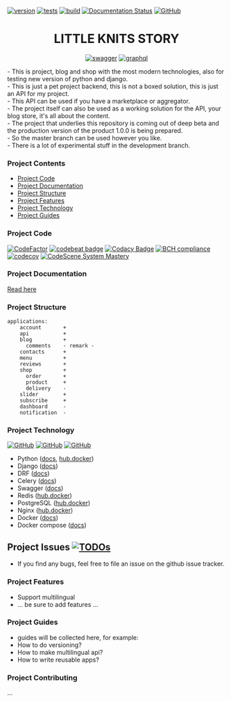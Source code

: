 [![version](https://img.shields.io/badge/version-0.0.49b-green.svg)]()
[![tests](https://github.com/63phc/lks/workflows/tests/badge.svg)](https://github.com/63phc/lks/actions?query=workflow%3Atests)
[![build](https://github.com/63phc/lks/workflows/build/badge.svg)](https://github.com/63phc/lks/actions?query=workflow%3Abuild)
[![Documentation Status](https://readthedocs.org/projects/lks/badge/?version=develop)](https://lks.readthedocs.io/en/develop/?badge=develop)
[![GitHub](https://img.shields.io/github/license/mashape/apistatus.svg)](https://github.com/63phc/lks/LICENCE)
<div align="center">
    <h1>LITTLE KNITS STORY</h1>  
    
[![swagger](https://validator.swagger.io/validator?url=http://dev.backend.littleknitsstory.com/)](http://dev.backend.littleknitsstory.com/) 
[![graphql](https://badgen.net/badge/icon/graphql.beta?icon=graphql&label)](http://dev.backend.littleknitsstory.com/api/v2/)
</div>
  - This is project, blog and shop with the most modern technologies, also for testing new version of python and django. <br>
  - This is just a pet project backend, this is not a boxed solution, this is just an API for my project. <br>
  - This API can be used if you have a marketplace or aggregator. <br>
  - The project itself can also be used as a working solution for the API, your blog store, it's all about the content. <br>
  - The project that underlies this repository is coming out of deep beta and the production version of the product 1.0.0 is being prepared. <br>
  - So the master branch can be used however you like. <br>
  - There is a lot of experimental stuff in the development branch.


### Project Contents

- [Project Code](#project-code)
- [Project Documentation](#project-documentation)
- [Project Structure](#project-structure)
- [Project Features](#project-features)
- [Project Technology](#project-technology)
- [Project Guides](#project-guides)

### Project Code

[![CodeFactor](https://www.codefactor.io/repository/github/63phc/lks/badge?s=20b5db5dea700723ad3e05f5a2e0e6bb500fda65)](https://www.codefactor.io/repository/github/63phc/lks)
[![codebeat badge](https://codebeat.co/badges/8b6af8ba-2ad4-45bf-a07e-210829951461)](https://codebeat.co/projects/github-com-63phc-lks-develop)
[![Codacy Badge](https://api.codacy.com/project/badge/Grade/79d402edf48b4b8886a47f22cc7e9212)](https://app.codacy.com/manual/pavel.burns/lks)
[![BCH compliance](https://bettercodehub.com/edge/badge/63phc/lks?branch=develop)](https://bettercodehub.com/)
[![codecov](https://codecov.io/gh/63phc/lks/branch/develop/graph/badge.svg)](https://codecov.io/gh/63phc/lks)
[![CodeScene System Mastery](https://codescene.io/projects/9132/status-badges/system-mastery)](https://codescene.io/projects/9132)


### Project Documentation
[Read here](https://63phc.github.io/lks/)

### Project Structure
    applications:
        account       + 
        api           + 
        blog          +
          comments    - remark -
        contacts      + 
        menu          + 
        reviews       + 
        shop          +
          order       +
          product     +
          delivery    -
        slider        + 
        subscribe     + 
        dashboard     - 
        notification  - 
        

### Project Technology
[![GitHub](https://badgen.net/badge/python/3.9/blue)](https://github.com/63phc/lks/blob/develop/.docker/Dockerfile#L1)
[![GitHub](https://badgen.net/badge/django/3.1/blue)](https://github.com/63phc/lks/blob/develop/src/requirements/base.txt#L3)
[![GitHub](https://img.shields.io/badge/code%20style-black-000000.svg)](https://github.com/psf/black)

* Python ([docs](https://www.python.org/doc/), [hub.docker](https://hub.docker.com/_/python))
* Django ([docs](https://docs.djangoproject.com/en/3.1/))
* DRF ([docs](https://www.django-rest-framework.org))
* Celery ([docs](http://www.celeryproject.org/))
* Swagger ([docs](htps://swagger.io/docs/specification/about/))
* Redis ([hub.docker](https://hub.docker.com/_/redis/))
* PostgreSQL ([hub.docker](https://hub.docker.com/_/postgres/))
* Nginx ([hub.docker](https://hub.docker.com/_/nginx/))
* Docker ([docs](https://docs.docker.com/))
* Docker compose ([docs](https://docs.docker.com/compose/reference/overview/))


## Project Issues [![TODOs](https://badgen.net/https/api.tickgit.com/badgen/github.com/63phc/lks)](https://www.tickgit.com/browse?repo=github.com/63phc/lks)
 - If you find any bugs, feel free to file an issue on the github issue tracker.

### Project Features
 - Support multilingual
 - ... be sure to add features ...
 
### Project Guides
- guides will be collected here, for example:
 - How to do versioning?
 - How to make multilingual api?
 - How to write reusable apps?
 
### Project Contributing
...